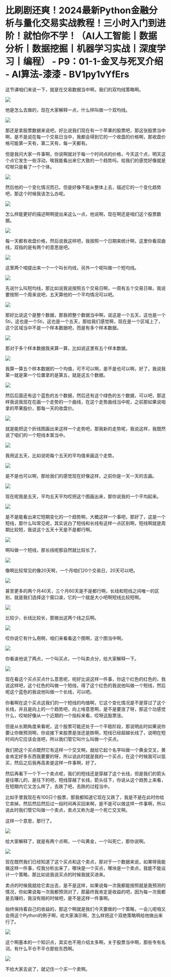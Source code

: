 # 比刷剧还爽！2024最新Python金融分析与量化交易实战教程！三小时入门到进阶！就怕你不学！（AI人工智能丨数据分析丨数据挖掘丨机器学习实战丨深度学习丨编程） - P9：01-1-金叉与死叉介绍 - AI算法-漆漆 - BV1py1vYfErs

这节课咱们来说一下，就是在交易数据当中啊，我们的双均线策略啊。

![](img/a69d58b57d0d31caa72e93b0427848e8_1.png)

他是怎么去做的，现在大家解释一点，什么样叫做一个双均线。

![](img/a69d58b57d0d31caa72e93b0427848e8_3.png)

那还是拿股票数据来说吧，好比说我们现在有一个苹果的股票吧，那这张股票当中啊，是不是说在每一个交易日当中，我都会得到它的一个收盘的价格啊，那收盘价格可能第一天有，第二天有，每一天都有。

但是我问大家一件事啊，你说啊就对于每一个时间点的价格，今天这个点，明天这个点它发生一些浮动，唉我能看出来它大致的一个趋势吗，给我们的感觉好像就是哎呀只是看了一个个体。



![](img/a69d58b57d0d31caa72e93b0427848e8_5.png)

然后他的一个变化情况而已，但是好像不能从整体上去，描述它的一个变化趋势吧，那这个时候我该怎么办呢。

![](img/a69d58b57d0d31caa72e93b0427848e8_7.png)

怎么样能更好的描述啊啊提出来这么一点，他说啊，现在啊还是咱们这个股票数据。

![](img/a69d58b57d0d31caa72e93b0427848e8_9.png)

每一天都有收盘价格，然后说我这样吧，我按照一个日期来统计啊，这里你看双曲线，双指的是有两个的意思是吧。



![](img/a69d58b57d0d31caa72e93b0427848e8_11.png)

这里两个咱提出来一个一个叫长均线，另外一个呢叫做一个短均线。

![](img/a69d58b57d0d31caa72e93b0427848e8_13.png)

先说什么叫短均线，那比如说我说按照五个交易日啊，一周有五个交易日嘛，我说要按照一个周来说吧，五天算他的一个平均情况可以吧。



![](img/a69d58b57d0d31caa72e93b0427848e8_15.png)

那好比说这个是整个数据，那我把整个数据当中啊，说这是一个五天，这也是一个5ti，这也是一个5ti，这也是一个五天，那给我们感觉啊，现在是一个区域上了，这个区域当中不是一个样本数据吧，而是有多个样本数据。



![](img/a69d58b57d0d31caa72e93b0427848e8_17.png)

那对于多个样本数据我来算一算，比如说这里有五个样本数据。

![](img/a69d58b57d0d31caa72e93b0427848e8_19.png)

我算一算五个样本数据的一个均值，可不可以啊，是不是也可以啊，好了，我说我第一就是第一个位置拿的是第五，就是这五个数据。



![](img/a69d58b57d0d31caa72e93b0427848e8_21.png)

然后后面还有这个蓝色的五个数据，然后还有这个绿色的五个数据，可以吧，那这样我说我现在在画一个走势的一个曲线，在这个走势曲线当中呢，之前那如果说咱拿的苹果股价，那每一天的收盘价。



![](img/a69d58b57d0d31caa72e93b0427848e8_23.png)

就是能把这个折线图画出来这样一个走势吧，那我新的走势呢，我说这样，我既然说了咱们的一个短线本案当中。

![](img/a69d58b57d0d31caa72e93b0427848e8_25.png)

我用这五天，比如说呃每个五天的平均值来画这个走势。

![](img/a69d58b57d0d31caa72e93b0427848e8_27.png)

是不是也可以啊，那给我们的感觉现在好像这样，之前你是一天一天的去画。

![](img/a69d58b57d0d31caa72e93b0427848e8_29.png)

现在呢我是五天，平均五天平均哎把这个图画出来，那你说我的一个平均起来。

![](img/a69d58b57d0d31caa72e93b0427848e8_31.png)

是不是能看出来它短期变化的一个趋势啊，大概这样一个事吧，那好了，这是一个短线，那什么叫常见呢，其实说白了短线和长线有这样一点区别啊，短线啊就是周期比较短，我说这个五天十天是不是都行啊。



![](img/a69d58b57d0d31caa72e93b0427848e8_33.png)

啊叫做一个短线，那长线呢那自然就比较长了。

![](img/a69d58b57d0d31caa72e93b0427848e8_35.png)

像啊比较常见的像20天啊，一个月咱们20个交易日，20天可以吧。

![](img/a69d58b57d0d31caa72e93b0427848e8_37.png)

甚至更多的两个月40天，三个月60天是不是都行啊，长线和短线之间唯一的区别，就是我们选择这个窗口诶，它的一个就是大小吧啊短线比较短啊。



![](img/a69d58b57d0d31caa72e93b0427848e8_39.png)

比较少，长线比较长，那做出这两个线之后啊。

![](img/a69d58b57d0d31caa72e93b0427848e8_41.png)

哎你说它有什么用啊，咱们来看看这个图啊，这个图当中啊。

![](img/a69d58b57d0d31caa72e93b0427848e8_43.png)

你看诶他说了两点，一个叫买点，一个叫卖点分，给大家解释一下。

![](img/a69d58b57d0d31caa72e93b0427848e8_45.png)

现在看这个买点买点什么意思呢，呃好比说这样一件事，你这个红色的红色的，我说这样吧，这个红色的叫做一个短线，得了这个红色的我说他叫做一个短线，然后呢这个蓝色的我说他叫做一个长线，可以吧。

你看啊在这个买点这我们的一个短线的均值啊，它这个变化情况是不是穿过了这个长线，并且是向上的一个趋势吧，向上啥意思啊，是不是要涨了呀，那这个功感觉什么，哎呦好像从一个近期的一个指标来看，哎呀这股票涨。

但是从长期角度来看呢，这个股票可能还处于一个平稳阶段，那说明此时如果说你要让你做预测啊，你说接下来股票是涨还是跌啊，短线已经超越长线了，说明在短时间内它应该会涨吧，所以我们管它叫什么叫做一个买点。

我们把这个买点既然它有这样一个交叉啊，就给它起个名字叫做一个黄金交叉，黄金肯定好多东西我要要的呀，所以说此时就是我的一个买点，在这个时候我可以低买，然后之后我再高卖是这样一件事啊，好了。

然后再看下一个下一个卖点呢，我们的短线还是穿越了这个长线，但是我们的箭头是往哪儿的，是往下的吧，短线穿越了长线，箭头往下，你说从这个趋势上来看，在短期内它又怎么样了，去跌了吧，去跌的过程当中。

比如手里我现在有100只个股票，那我都知道它现在又跌了，我是不是在此时你给它卖掉，然后然后然后过一段时间再买回来啊，是不是可以做这样一件事啊，所以说此时我们管它叫做一个卖点，卖点又称为是一个死亡交叉啊。

这样一个意思，那行了。

![](img/a69d58b57d0d31caa72e93b0427848e8_47.png)

给大家解释了，就是有两个点啊，一个叫黄金，一个叫死亡，那你说啊。

![](img/a69d58b57d0d31caa72e93b0427848e8_49.png)

现在既然我们已经知道了这个买点和这个卖点，那对于一个数据来说，如果呀我能做这样一件事，哎我分析出来了，哪块是一个买点，哪块是一个卖点，我能不能设计一个策略，那比如说我说买点的时候我就买进来。

卖点的时候我就给它卖出去，是不是这样，如果说每一次我都能按照就是我预测的情况，你如果说每一次我都预测对了，那最终我肯定是收益的吧，因为每一次我都是去赚的，我没有赔的时候吧，是不是这样一件事啊。

始终保持着自己的收益的，那这个啊就是我们今天要做的一个策略，一会儿呢咱又会用这个Python的例子啊，给大家演示啊，怎么样把这个双绝策略啊给他做出来行了。



![](img/a69d58b57d0d31caa72e93b0427848e8_51.png)

这个啊基本的一个知识点，其实也不用介绍太多啊，关于股票当中啊，那些专有名词，有什么平仓不平仓那些东西啊。



![](img/a69d58b57d0d31caa72e93b0427848e8_53.png)

不给大家去说了，就记住一个买一个卖啊。
